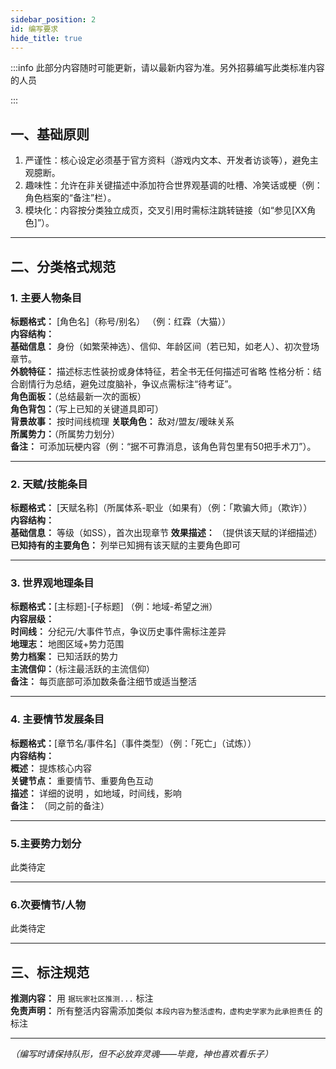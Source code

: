 ```yaml
---
sidebar_position: 2
id: 编写要求
hide_title: true
---
```

:::info
此部分内容随时可能更新，请以最新内容为准。另外招募编写此类标准内容的人员

:::

## 一、基础原则
1. 严谨性：核心设定必须基于官方资料（游戏内文本、开发者访谈等），避免主观臆断。  
2. 趣味性：允许在非关键描述中添加符合世界观基调的吐槽、冷笑话或梗（例：角色档案的“备注”栏）。  
3. 模块化：内容按分类独立成页，交叉引用时需标注跳转链接（如“参见[XX角色]”）。  

---
## 二、分类格式规范
### 1. 主要人物条目
**标题格式：** [角色名]（称号/别名）  （例：红霖（大猫））  
**内容结构：**  
**基础信息：** 身份（如繁荣神选）、信仰、年龄区间（若已知，如老人）、初次登场章节。  
**外貌特征：** 描述标志性装扮或身体特征，若全书无任何描述可省略
 性格分析：结合剧情行为总结，避免过度脑补，争议点需标注“待考证”。  
**角色面板：**（总结最新一次的面板）  
**角色背包：**（写上已知的关键道具即可）  
**背景故事：** 按时间线梳理
**关联角色：** 敌对/盟友/暧昧关系  
**所属势力：**（所属势力划分）  
**备注：** 可添加玩梗内容（例：“据不可靠消息，该角色背包里有50把手术刀”）。  

---
### 2. 天赋/技能条目  

**标题格式：** [天赋名称]（所属体系-职业（如果有）（例：「欺骗大师」（欺诈））  
**内容结构：**   
**基础信息：** 等级（如SS），首次出现章节
**效果描述：** （提供该天赋的详细描述）      
**已知持有的主要角色：** 列举已知拥有该天赋的主要角色即可

---
### 3. 世界观地理条目
**标题格式：**[主标题]-[子标题] （例：地域-希望之洲）  
**内容层级：**  
**时间线：** 分纪元/大事件节点，争议历史事件需标注差异  
**地理志：** 地图区域+势力范围  
**势力档案：** 已知活跃的势力  
**主流信仰：**（标注最活跃的主流信仰）  
**备注：** 每页底部可添加数条备注细节或适当整活

---
### 4. 主要情节发展条目
**标题格式：**[章节名/事件名]（事件类型）（例：「死亡」（试炼））  
**内容结构：**  
**概述：** 提炼核心内容  
**关键节点：** 重要情节、重要角色互动  
**描述：** 详细的说明  ，如地域，时间线，影响  
**备注：** （同之前的备注）

---
### 5.主要势力划分
此类待定

---
### 6.次要情节/人物
此类待定

---
## 三、标注规范
**推测内容：** 用 `据玩家社区推测...` 标注  
**免责声明：** 所有整活内容需添加类似 `本段内容为整活虚构，虚构史学家为此承担责任` 的标注

---
*（编写时请保持队形，但不必放弃灵魂——毕竟，神也喜欢看乐子）*